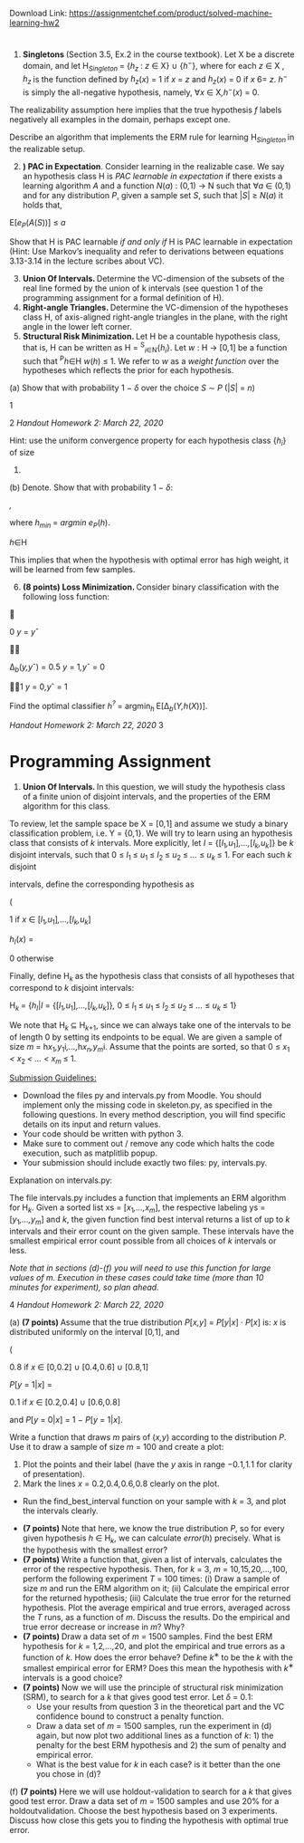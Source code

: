Download Link: https://assignmentchef.com/product/solved-machine-learning-hw2
<br>
<h1></h1>

<ol>

 <li><strong> Singletons </strong>(Section 3.5, Ex.2 in the course textbook). Let X be a discrete domain, and let H<em><sub>Singleton </sub></em>= {<em>h<sub>z </sub></em>: <em>z </em>∈ X} ∪ {<em>h</em><sup>−</sup>}, where for each <em>z </em>∈ X , <em>h<sub>z </sub></em>is the function defined by <em>h<sub>z</sub></em>(<em>x</em>) = 1 if <em>x </em>= <em>z </em>and <em>h<sub>z</sub></em>(<em>x</em>) = 0 if <em>x </em>6= <em>z</em>. <em>h</em><sup>− </sup>is simply the all-negative hypothesis, namely, ∀<em>x </em>∈ X<em>,h</em><sup>−</sup>(<em>x</em>) = 0.</li>

</ol>

The realizability assumption here implies that the true hypothesis <em>f </em>labels negatively all examples in the domain, perhaps except one.

Describe an algorithm that implements the ERM rule for learning H<em><sub>Singleton </sub></em>in the realizable setup.

<ol start="2">

 <li><strong>) PAC in Expectation</strong>. Consider learning in the realizable case. We say an hypothesis class H is <em>PAC learnable in expectation </em>if there exists a learning algorithm <em>A </em>and a function <em>N</em>(<em>a</em>) : (0<em>,</em>1) → N such that ∀<em>a </em>∈ (0<em>,</em>1) and for any distribution <em>P</em>, given a sample set <em>S</em>, such that |<em>S</em>| ≥ <em>N</em>(<em>a</em>) it holds that,</li>

</ol>

E[<em>e<sub>P</sub></em>(<em>A</em>(<em>S</em>))] ≤ <em>a</em>

Show that H is PAC learnable <em>if and only if </em>H is PAC learnable in expectation (Hint: Use Markov’s inequality and refer to derivations between equations 3.13-3.14 in the lecture scribes about VC).

<ol start="3">

 <li><strong> Union Of Intervals. </strong>Determine the VC-dimension of the subsets of the real line formed by the union of k intervals (see question 1 of the programming assignment for a formal definition of H).</li>

 <li><strong> Right-angle Triangles. </strong>Determine the VC-dimension of the hypotheses class H, of axis-aligned right-angle triangles in the plane, with the right angle in the lower left corner.</li>

 <li><strong>Structural Risk Minimization. </strong>Let H be a countable hypothesis class, that is, H can be written as H = <sup>S</sup><em><sub>i</sub></em><sub>∈</sub><sub>N</sub>{<em>h<sub>i</sub></em>}. Let <em>w </em>: H → [0<em>,</em>1] be a function such that <sup>P</sup><em>h</em>∈H <em>w</em>(<em>h</em>) ≤ 1. We refer to <em>w </em>as a <em>weight function </em>over the hypotheses which reflects the prior for each hypothesis.</li>

</ol>

(a) Show that with probability 1 − <em>δ </em>over the choice <em>S </em>∼ <em>P </em>(|<em>S</em>| = <em>n</em>)

1

2                                                                                         <em>Handout Homework 2: March 22, 2020</em>

Hint: use the uniform convergence property for each hypothesis class {<em>h<sub>i</sub></em>} of size

1.

(b) Denote. Show that with probability 1 − <em>δ</em>:

<em>,</em>

where <em>h<sub>min </sub></em>= <em>argmin e<sub>P</sub></em>(<em>h</em>).

<em>h</em>∈H

This implies that when the hypothesis with optimal error has high weight, it will be learned from few samples.

<ol start="6">

 <li><strong>(8 points) Loss Minimization. </strong>Consider binary classification with the following loss function:</li>

</ol>



0       <em>y </em>= <em>y</em>ˆ



∆<em><sub>b</sub></em>(<em>y,y</em>ˆ) =      0<em>.</em>5     <em>y </em>= 1<em>,y</em>ˆ = 0

1       <em>y </em>= 0<em>,y</em>ˆ = 1

Find the optimal classifier <em>h<sup>? </sup></em>= argmin<em><sub>h </sub></em>E[∆<em><sub>b</sub></em>(<em>Y,h</em>(<em>X</em>))].

<em>Handout Homework 2: March 22, 2020                                                                                          </em>3

<h1>Programming Assignment</h1>

<ol>

 <li><strong>Union Of Intervals. </strong>In this question, we will study the hypothesis class of a finite union of disjoint intervals, and the properties of the ERM algorithm for this class.</li>

</ol>

To review, let the sample space be X = [0<em>,</em>1] and assume we study a binary classification problem, i.e. Y = {0<em>,</em>1}. We will try to learn using an hypothesis class that consists of <em>k </em>intervals. More explicitly, let <em>I </em>= {[<em>l</em><sub>1</sub><em>,u</em><sub>1</sub>]<em>,…,</em>[<em>l<sub>k</sub>,u<sub>k</sub></em>]} be <em>k </em>disjoint intervals, such that 0 ≤ <em>l</em><sub>1 </sub>≤ <em>u</em><sub>1 </sub>≤ <em>l</em><sub>2 </sub>≤ <em>u</em><sub>2 </sub>≤ <em>… </em>≤ <em>u<sub>k </sub></em>≤ 1. For each such <em>k </em>disjoint

intervals, define the corresponding hypothesis as

(

1         if <em>x </em>∈ [<em>l</em><sub>1</sub><em>,u</em><sub>1</sub>]<em>,…,</em>[<em>l<sub>k</sub>,u<sub>k</sub></em>]

<em>h<sub>I</sub></em>(<em>x</em>) =

0     otherwise

Finally, define H<em><sub>k </sub></em>as the hypothesis class that consists of all hypotheses that correspond to <em>k </em>disjoint intervals:

H<em><sub>k </sub></em>= {<em>h<sub>I</sub></em>|<em>I </em>= {[<em>l</em><sub>1</sub><em>,u</em><sub>1</sub>]<em>,…,</em>[<em>l<sub>k</sub>,u<sub>k</sub></em>]}<em>, </em>0 ≤ <em>l</em><sub>1 </sub>≤ <em>u</em><sub>1 </sub>≤ <em>l</em><sub>2 </sub>≤ <em>u</em><sub>2 </sub>≤ <em>… </em>≤ <em>u<sub>k </sub></em>≤ 1}

We note that H<em><sub>k </sub></em>⊆ H<em><sub>k</sub></em><sub>+1</sub>, since we can always take one of the intervals to be of length 0 by setting its endpoints to be equal. We are given a sample of size <em>m </em>= h<em>x</em><sub>1</sub><em>,y</em><sub>1</sub>i<em>,…,</em>h<em>x<sub>n</sub>,y<sub>m</sub></em>i. Assume that the points are sorted, so that 0 ≤ <em>x</em><sub>1 </sub><em>&lt; x</em><sub>2 </sub><em>&lt; … &lt; x<sub>m </sub></em>≤ 1.

<u>Submission Guidelines:</u>

<ul>

 <li>Download the files py and intervals.py from Moodle. You should implement only the missing code in skeleton.py, as specified in the following questions. In every method description, you will find specific details on its input and return values.</li>

 <li>Your code should be written with python 3.</li>

 <li>Make sure to comment out / remove any code which halts the code execution, such as matplitlib popup.</li>

 <li>Your submission should include exactly two files: py, intervals.py.</li>

</ul>

Explanation on intervals.py:

The file intervals.py includes a function that implements an ERM algorithm for H<em><sub>k</sub></em>. Given a sorted list xs = [<em>x</em><sub>1</sub><em>,…,x<sub>m</sub></em>], the respective labeling ys = [<em>y</em><sub>1</sub><em>,…,y<sub>m</sub></em>] and <em>k</em>, the given function find best interval returns a list of up to <em>k </em>intervals and their error count on the given sample. These intervals have the smallest empirical error count possible from all choices of <em>k </em>intervals or less.

<em>Note that in sections (d)-(f) you will need to use this function for large values of m. Execution in these cases could take time (more than 10 minutes for experiment), so plan ahead.</em>

4                                                                                         <em>Handout Homework 2: March 22, 2020</em>

(a) <strong>(7 points) </strong>Assume that the true distribution <em>P</em>[<em>x,y</em>] = <em>P</em>[<em>y</em>|<em>x</em>] · <em>P</em>[<em>x</em>] is: <em>x </em>is distributed uniformly on the interval [0<em>,</em>1], and

(

0<em>.</em>8     if <em>x </em>∈ [0<em>,</em>0<em>.</em>2] ∪ [0<em>.</em>4<em>,</em>0<em>.</em>6] ∪ [0<em>.</em>8<em>,</em>1]

<em>P</em>[<em>y </em>= 1|<em>x</em>] =

0<em>.</em>1     if <em>x </em>∈ [0<em>.</em>2<em>,</em>0<em>.</em>4] ∪ [0<em>.</em>6<em>,</em>0<em>.</em>8]

and <em>P</em>[<em>y </em>= 0|<em>x</em>] = 1 − <em>P</em>[<em>y </em>= 1|<em>x</em>].

Write a function that draws <em>m </em>pairs of (<em>x,y</em>) according to the distribution <em>P</em>. Use it to draw a sample of size <em>m </em>= 100 and create a plot:

<ol>

 <li>Plot the points and their label (have the <em>y </em>axis in range −0<em>.</em>1<em>,</em>1<em>.</em>1 for clarity of presentation).</li>

 <li>Mark the lines <em>x </em>= 0<em>.</em>2<em>,</em>0<em>.</em>4<em>,</em>0<em>.</em>6<em>,</em>0<em>.</em>8 clearly on the plot.</li>

</ol>

<ul>

 <li>Run the find_best_interval function on your sample with <em>k </em>= 3, and plot the intervals clearly.</li>

</ul>

<ul>

 <li><strong>(7 points) </strong>Note that here, we know the true distribution <em>P</em>, so for every given hypothesis <em>h </em>∈ H<em><sub>k</sub></em>, we can calculate <em>error</em>(<em>h</em>) precisely. What is the hypothesis with the smallest error?</li>

 <li><strong>(7 points) </strong>Write a function that, given a list of intervals, calculates the error of the respective hypothesis. Then, for <em>k </em>= 3, <em>m </em>= 10<em>,</em>15<em>,</em>20<em>,…,</em>100, perform the following experiment <em>T </em>= 100 times: (i) Draw a sample of size <em>m </em>and run the ERM algorithm on it; (ii) Calculate the empirical error for the returned hypothesis; (iii) Calculate the true error for the returned hypothesis. Plot the average empirical and true errors, averaged across the <em>T </em>runs, as a function of <em>m</em>. Discuss the results. Do the empirical and true error decrease or increase in <em>m</em>? Why?</li>

 <li><strong>(7 points) </strong>Draw a data set of <em>m </em>= 1500 samples. Find the best ERM hypothesis for <em>k </em>= 1<em>,</em>2<em>,…,</em>20, and plot the empirical and true errors as a function of <em>k</em>. How does the error behave? Define <em>k</em><sup>∗ </sup>to be the <em>k </em>with the smallest empirical error for ERM? Does this mean the hypothesis with <em>k</em><sup>∗ </sup>intervals is a good choice?</li>

 <li><strong>(7 points) </strong>Now we will use the principle of structural risk minimization (SRM), to search for a <em>k </em>that gives good test error. Let <em>δ </em>= 0<em>.</em>1:

  <ul>

   <li>Use your results from question 3 in the theoretical part and the VC confidence bound to construct a penalty function.</li>

   <li>Draw a data set of <em>m </em>= 1500 samples, run the experiment in (d) again, but now plot two additional lines as a function of <em>k</em>: 1) the penalty for the best ERM hypothesis and 2) the sum of penalty and empirical error.</li>

   <li>What is the best value for <em>k </em>in each case? is it better than the one you chose in (d)?</li>

  </ul></li>

</ul>

(f) <strong>(7 points) </strong>Here we will use holdout-validation to search for a <em>k </em>that gives good test error. Draw a data set of <em>m </em>= 1500 samples and use 20% for a holdoutvalidation. Choose the best hypothesis based on 3 experiments. Discuss how close this gets you to finding the hypothesis with optimal true error.